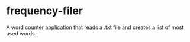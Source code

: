 # frequency-filer
A word counter application that reads a .txt file and creates a list of most used words.
